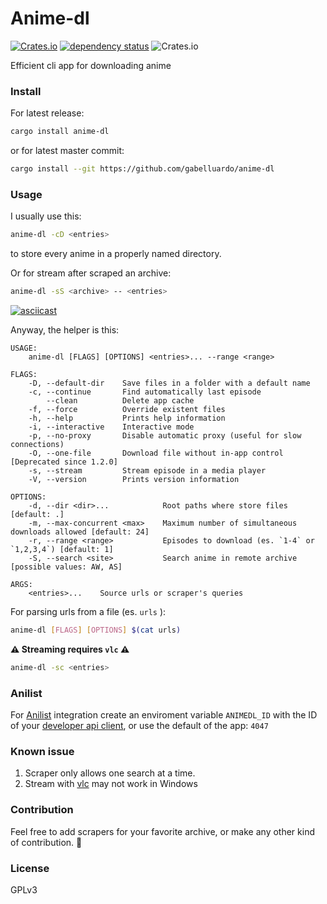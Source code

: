 # Anime-dl

[![Crates.io](https://img.shields.io/crates/v/anime-dl?color=orange)](https://crates.io/crates/anime-dl)
[![dependency status](https://deps.rs/crate/anime-dl/1.1.1/status.svg)](https://deps.rs/crate/anime-dl/1.1.1)
![Crates.io](https://img.shields.io/crates/l/anime-dl)


Efficient cli app for downloading anime

### Install

For latest release:

``` sh
cargo install anime-dl
```

or for latest master commit:

``` sh
cargo install --git https://github.com/gabelluardo/anime-dl
```

### Usage

I usually use this:

``` sh
anime-dl -cD <entries>
```

to store every anime in a properly named directory.  

Or for stream after scraped an archive:

``` sh
anime-dl -sS <archive> -- <entries>
```

[![asciicast](https://asciinema.org/a/380142.svg)](https://asciinema.org/a/380142)

Anyway, the helper is this: 

``` 
USAGE:
    anime-dl [FLAGS] [OPTIONS] <entries>... --range <range>

FLAGS:
    -D, --default-dir    Save files in a folder with a default name
    -c, --continue       Find automatically last episode
        --clean          Delete app cache
    -f, --force          Override existent files
    -h, --help           Prints help information
    -i, --interactive    Interactive mode
    -p, --no-proxy       Disable automatic proxy (useful for slow connections)
    -O, --one-file       Download file without in-app control [Deprecated since 1.2.0]
    -s, --stream         Stream episode in a media player
    -V, --version        Prints version information

OPTIONS:
    -d, --dir <dir>...            Root paths where store files [default: .]
    -m, --max-concurrent <max>    Maximum number of simultaneous downloads allowed [default: 24]
    -r, --range <range>           Episodes to download (es. `1-4` or `1,2,3,4`) [default: 1]
    -S, --search <site>           Search anime in remote archive [possible values: AW, AS]

ARGS:
    <entries>...    Source urls or scraper's queries
```

For parsing urls from a file (es. `urls` ):

``` sh
anime-dl [FLAGS] [OPTIONS] $(cat urls)
```

**⚠️ Streaming requires `vlc` ⚠️**

``` sh
anime-dl -sc <entries>
```

### Anilist 

For [Anilist](https://anilist.co) integration create an enviroment variable 
`ANIMEDL_ID` with the ID of your [developer api client](https://anilist.co/settings/developer), 
or use the default of the app: `4047`

### Known issue

1. Scraper only allows one search at a time.
2. Stream with [vlc](https://www.videolan.org/vlc/) may not work in Windows

### Contribution 

Feel free to add scrapers for your favorite archive, or make any other kind of contribution. 💪

### License

GPLv3
